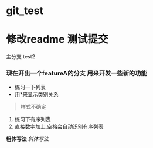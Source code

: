 # git_test

# 修改readme 测试提交 
主分支 test2

### 现在开出一个featureA的分支 用来开发一些新的功能

* 练习一下列表
* 用*来显示类别关系
> 样式不确定
1. 练习下有序列表
2. 直接数字加上.空格会自动识别有序列表



**粗体写法**     *斜体写法*